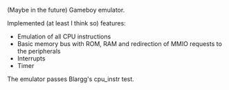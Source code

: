 (Maybe in the future) Gameboy emulator.

Implemented (at least I think so) features:
* Emulation of all CPU instructions
* Basic memory bus with ROM, RAM and redirection of MMIO requests to the peripherals
* Interrupts
* Timer

The emulator passes Blargg's cpu_instr test.
